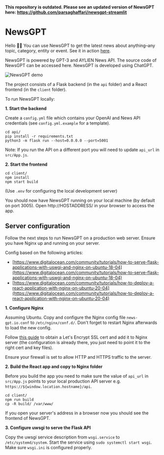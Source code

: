 **This repository is outdated. Please see an updated version of NewsGPT here: https://github.com/parsaghaffari/newsgpt-streamlit**

# NewsGPT

Hello 👋🏻 You can use NewsGPT to get the latest news about anything–any topic, category, entity or event. See it in action [here](https://news-gpt-demo.streamlit.app).

NewsGPT is powered by GPT-3 and AYLIEN News API. The source code of NewsGPT can be accessed here. NewsGPT is developed using ChatGPT.

![NewsGPT demo](https://media4.giphy.com/media/v1.Y2lkPTc5MGI3NjExNGEyNWEzNDgyMTg3OGZiM2RlMTlmZDQ5MTk2YTM4OGVkOTM3NDUzMiZjdD1n/Aqa3yLO6SBtksgwGO4/giphy.gif)

The project consists of a Flask backend (in the `api` folder) and a React frontend (in the `client` folder).

To run NewsGPT locally:

**1. Start the backend**

Create a `config.yml` file which contains your OpenAI and News API credentials (see `config.yml.example` for a template).

```
cd api/
pip install -r requirements.txt
python3 -m flask run --host=0.0.0.0 --port=5001
```

Note: If you run the API on a different port you will need to update `api_url` in `src/App.js`.

**2. Start the frontend**

```
cd client/
npm install
npm start build
```

(Use `.env` for configuring the local development server)

You should now have NewsGPT running on your local machine (by default on port 3005). Open http://HOSTADDRESS/ in your browser to access the app.

## Server configuration

Follow the next steps to run NewsGPT on a production web server. Ensure you have Nginx up and running on your server.

Config based on the following articles:
- [https://www.digitalocean.com/community/tutorials/how-to-serve-flask-applications-with-uswgi-and-nginx-on-ubuntu-18-04](https://www.digitalocean.com/community/tutorials/how-to-serve-flask-applications-with-uswgi-and-nginx-on-ubuntu-18-04)
- [https://www.digitalocean.com/community/tutorials/how-to-deploy-a-react-application-with-nginx-on-ubuntu-20-04](https://www.digitalocean.com/community/tutorials/how-to-deploy-a-react-application-with-nginx-on-ubuntu-20-04)

**1. Configure Nginx**

Assuming Ubuntu. Copy and configure the Nginx config file `news-gpt.io.conf` to `/etc/nginx/conf.d/`. Don't forget to restart Nginx afterwards to load the new config.

Follow [this guide](https://www.nginx.com/blog/using-free-ssltls-certificates-from-lets-encrypt-with-nginx/) to obtain a Let's Encrypt SSL cert and add it to Nginx server (the configuration is already there, you just need to point it to the right cert and key files).

Ensure your firewall is set to allow HTTP and HTTPS traffic to the server.

**2. Build the React app and copy to Nginx folder**

Before you build the app you need to make sure the value of `api_url` in `src/App.js` points to your local production API server e.g. `https://${window.location.hostname}/api`.

```
cd client/
npm run build
cp -R build/ /var/www/
```

If you open your server's address in a browser now you should see the frontend of NewsGPT.

**3. Configure uwsgi to serve the Flask API**

Copy the uwsgi service description from `wsgi.service` to `/etc/systemd/system`. Start the service using `sudo systemctl start wsgi`. Make sure `wsgi.ini` is configured properly.
